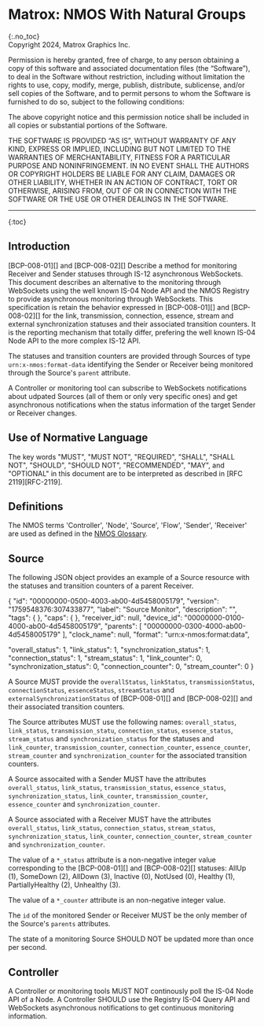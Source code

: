 # Matrox: NMOS With Natural Groups
{:.no_toc}  
Copyright 2024, Matrox Graphics Inc.

Permission is hereby granted, free of charge, to any person obtaining a copy of this software and associated documentation files (the “Software”), to deal in the Software without restriction, including without limitation the rights to use, copy, modify, merge, publish, distribute, sublicense, and/or sell copies of the Software, and to permit persons to whom the Software is furnished to do so, subject to the following conditions:

The above copyright notice and this permission notice shall be included in all copies or substantial portions of the Software.

THE SOFTWARE IS PROVIDED “AS IS”, WITHOUT WARRANTY OF ANY KIND, EXPRESS OR IMPLIED, INCLUDING BUT NOT LIMITED TO THE WARRANTIES OF MERCHANTABILITY, FITNESS FOR A PARTICULAR PURPOSE AND NONINFRINGEMENT. IN NO EVENT SHALL THE AUTHORS OR COPYRIGHT HOLDERS BE LIABLE FOR ANY CLAIM, DAMAGES OR OTHER LIABILITY, WHETHER IN AN ACTION OF CONTRACT, TORT OR OTHERWISE, ARISING FROM, OUT OF OR IN CONNECTION WITH THE SOFTWARE OR THE USE OR OTHER DEALINGS IN THE SOFTWARE.
  
---
  
{:toc}

## Introduction

[BCP-008-01][] and [BCP-008-02][] Describe a method for monitoring Receiver and Sender statuses through IS-12 asynchronous WebSockets. This document describes an alternative to the monitoring through WebSockets using the well known IS-04 Node API and the NMOS Registry to provide asynchronous monitoring through WebSockets. This specification is retain the behavior expressed in [BCP-008-01][] and [BCP-008-02][] for the link, transmission, connection, essence, stream and external synchronization statuses and their associated transition counters. It is the reporting mechanism that totally differ, prefering the well known IS-04 Node API to the more complex IS-12 API.

The statuses and transition counters are provided through Sources of type `urn:x-nmos:format-data` identifying the Sender or Receiver being monitored through the Source's `parent` attribute.

A Controller or monitoring tool can subscribe to WebSockets notifications about udpated Sources (all of them or only very specific ones) and get asynchronous notifications when the status information of the target Sender or Receiver changes.

## Use of Normative Language

The key words "MUST", "MUST NOT", "REQUIRED", "SHALL", "SHALL NOT", "SHOULD", "SHOULD NOT", "RECOMMENDED", "MAY", and "OPTIONAL" in this document are to be interpreted as described in [RFC 2119][RFC-2119].

## Definitions

The NMOS terms 'Controller', 'Node', 'Source', 'Flow', 'Sender', 'Receiver' are used as defined in the [NMOS Glossary](https://specs.amwa.tv/nmos/main/docs/Glossary.html).

## Source

The following JSON object provides an example of a Source resource with the statuses and transition counters of a parent Receiver. 

{
  "id": "00000000-0500-4003-ab00-4d5458005179",
  "version": "1759548376:307433877",
  "label": "Source Monitor",
  "description": "",
  "tags": { },
  "caps": { },
  "receiver_id": null,
  "device_id": "00000000-0100-4000-ab00-4d5458005179",
  "parents": [
    "00000000-0300-4000-ab00-4d5458005179"
  ],
  "clock_name": null,
  "format": "urn:x-nmos:format:data",

  "overall_status": 1,
  "link_status": 1,
  "synchronization_status": 1,
  "connection_status": 1,
  "stream_status": 1,
  "link_counter": 0,
  "synchronization_status": 0,
  "connection_counter": 0,
  "stream_counter": 0
}

A Source MUST provide the `overallStatus`, `linkStatus`, `transmissionStatus`, `connectionStatus`, `essenceStatus`, `streamStatus` and `externalSynchronizationStatus` of [BCP-008-01][] and [BCP-008-02][] and their associated transition counters.

The Source attributes MUST use the following names: `overall_status`, `link_status`, `transmission_statu`, `connection_status`, `essence_status`, `stream_status` and `synchronization_status` for the statuses and `link_counter`, `transmission_counter`, `connection_counter`, `essence_counter`, `stream_counter` and `synchronization_counter` for the associated transition counters.

A Source assocaited with a Sender MUST have the attributes `overall_status`, `link_status`, `transmission_status`, `essence_status`,  `synchronization_status`,  `link_counter`, `transmission_counter`, `essence_counter` and `synchronization_counter`.

A Source associated with a Receiver MUST have the attributes `overall_status`, `link_status`, `connection_status`, `stream_status`,  `synchronization_status`,  `link_counter`, `connection_counter`, `stream_counter` and `synchronization_counter`.

The value of a `*_status` attribute is a non-negative integer value corresponding to the [BCP-008-01][] and [BCP-008-02][] statuses: AllUp (1), SomeDown (2), AllDown (3), Inactive (0), NotUsed (0), Healthy (1), PartiallyHealthy (2), Unhealthy (3).

The value of a `*_counter` attribute is an non-negative integer value.

The `id` of the monitored Sender or Receiver MUST be the only member of the Source's `parents` attributes.

The state of a monitoring Source SHOULD NOT be updated more than once per second.

## Controller

A Controller or monitoring tools MUST NOT continously poll the IS-04 Node API of a Node. A Controller SHOULD use the Registry IS-04 Query API and WebSockets asynchronous notifications to get continuous monitoring information.

